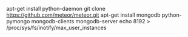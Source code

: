 apt-get install python-daemon
git clone https://github.com/meteor/meteor.git
apt-get install mongodb python-pymongo mongodb-clients mongodb-server
echo 8192 > /proc/sys/fs/inotify/max_user_instances
